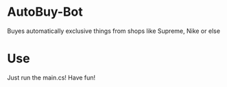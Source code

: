 # AutoBuy-Bot
Buyes automatically exclusive things from shops like Supreme, Nike or else

# Use

Just run the main.cs! Have fun!